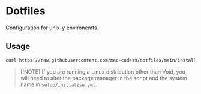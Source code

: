 # Dotfiles

Configuration for unix-y environemts.

## Usage

```sh
curl https://raw.githubusercontent.com/mac-codes9/dotfiles/main/install.sh | sh
```

> [!NOTE] If you are running a Linux distribution other than Void, you will need
> to alter the package manager in the script and the system name in
> `setup/initialise.yml`.
